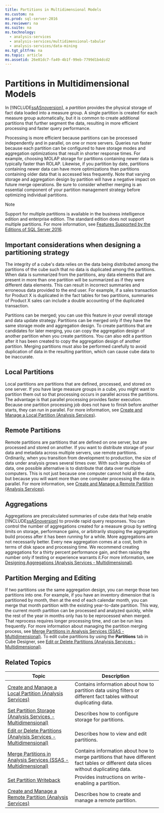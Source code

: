 ```yaml
---
title: Partitions in Multidimensional Models
ms.custom: na
ms.prod: sql-server-2016
ms.reviewer: na
ms.suite: na
ms.technology: 
  - analysis-services
  - analysis-services/multidimensional-tabular
  - analysis-services/data-mining
ms.tgt_pltfrm: na
ms.topic: article
ms.assetid: 26e01dc7-fa49-4b1f-99eb-7799d1b4dcd2
---
```

# Partitions in Multidimensional Models
  In [!INCLUDE[ssASnoversion](../../Topics/TopicNameContainA/includes/ssASnoversion_md.md)], a *partition* provides the physical storage of fact data loaded into a measure group. A single partition is created for each measure group automatically, but it is common to create additional partitions that further segment the data, resulting in more efficient processing and faster query performance.  
  
 Processing is more efficient because partitions can be processed independently and in parallel, on one or more servers. Queries run faster because each partition can be configured to have storage modes and aggregation optimizations that result in shorter response times. For example, choosing MOLAP storage for partitions containing newer data is typically faster than ROLAP. Likewise, if you partition by date, partitions containing newer data can have more optimizations than partitions containing older data that is accessed less frequently. Note that varying storage and aggregation design by partition will have a negative impact on future merge operations. Be sure to consider whether merging is an essential component of your partition management strategy before optimizing individual partitions.  
  
> [!NOTE]  
>  Support for multiple partitions is available in the business intelligence edition and enterprise edition. The standard edition does not support multiple partitions. For more information, see [Features Supported by the Editions of SQL Server 2016](../../Topics/TopicNameNotContainA/Features-Supported-by-the-Editions-of-SQL-Server-2016.md).  
  
## Important considerations when designing a partitioning strategy  
 The integrity of a cube's data relies on the data being distributed among the partitions of the cube such that no data is duplicated among the partitions. When data is summarized from the partitions, any data elements that are present in more than one partition will be summarized as if they were different data elements. This can result in incorrect summaries and erroneous data provided to the end user. For example, if a sales transaction for Product X is duplicated in the fact tables for two partitions, summaries of Product X sales can include a double accounting of the duplicated transaction.  
  
 Partitions can be merged; you can use this feature in your overall storage and data update strategy. Partitions can be merged only if they have the same storage mode and aggregation design. To create partitions that are candidates for later merging, you can copy the aggregation design of another partition when you create partitions. You can also edit a partition after it has been created to copy the aggregation design of another partition. Merging partitions must also be performed carefully to avoid duplication of data in the resulting partition, which can cause cube data to be inaccurate.  
  
## Local Partitions  
 Local partitions are partitions that are defined, processed, and stored on one server. If you have large measure groups in a cube, you might want to partition them out so that processing occurs in parallel across the partitions. The advantage is that parallel processing provides faster execution. Because one partition processing job does not have to finish before another starts, they can run in parallel. For more information, see [Create and Manage a Local Partition &#40;Analysis Services&#41;](../../Topics/TopicNameContainA/Create-and-Manage-a-Local-Partition--Analysis-Services-.md).  
  
## Remote Partitions  
 Remote partitions are partitions that are defined on one server, but are processed and stored on another. If you want to distribute storage of your data and metadata across multiple servers, use remote partitions. Ordinarily, when you transition from development to production, the size of data under analysis grows several times over. With such large chunks of data, one possible alternative is to distribute that data over multiple computers. This is not just because one computer cannot hold all the data, but because you will want more than one computer processing the data in parallel. For more information, see [Create and Manage a Remote Partition &#40;Analysis Services&#41;](../../Topics/TopicNameContainA/Create-and-Manage-a-Remote-Partition--Analysis-Services-.md).  
  
## Aggregations  
 Aggregations are precalculated summaries of cube data that help enable [!INCLUDE[ssASnoversion](../../Topics/TopicNameContainA/includes/ssASnoversion_md.md)] to provide rapid query responses. You can control the number of aggregations created for a measure group by setting limits on storage, performance gains, or arbitrarily stopping the aggregation build process after it has been running for a while. More aggregations are not necessarily better. Every new aggregation comes at a cost, both in terms of disk space and processing time. We recommend creating aggregations for a thirty percent performance gain, and then raising the number only if testing or experience warrants it.For more information, see [Designing Aggregations &#40;Analysis Services - Multidimensional&#41;](../../Topics/TopicNameNotContainA/Designing-Aggregations--Analysis-Services---Multidimensional-.md).  
  
## Partition Merging and Editing  
 If two partitions use the same aggregation design, you can merge those two partitions into one. For example, if you have an inventory dimension that is partitioned by month, then at the end of each calendar month, you can merge that month partition with the existing year-to-date partition. This way, the current month partition can be processed and analyzed quickly, while the rest of the year in months only has to be reprocessed when merged. That reprocess requires longer processing time, and can be run less frequently. For more information about managing the partition merging process, see [Merge Partitions in Analysis Services &#40;SSAS - Multidimensional&#41;](../../Topics/TopicNameNotContainA/Merge-Partitions-in-Analysis-Services--SSAS---Multidimensional-.md). To edit cube partitions by using the **Partitions** tab in Cube Designer, see [Edit or Delete Partitions &#40;Analyisis Services - Multidimensional&#41;](../../Topics/TopicNameNotContainA/Edit-or-Delete-Partitions--Analyisis-Services---Multidimensional-.md).  
  
## Related Topics  
  
|Topic|Description|  
|-----------|-----------------|  
|[Create and Manage a Local Partition &#40;Analysis Services&#41;](../../Topics/TopicNameContainA/Create-and-Manage-a-Local-Partition--Analysis-Services-.md)|Contains information about how to partition data using filters or different fact tables without duplicating data.|  
|[Set Partition Storage &#40;Analysis Services - Multidimensional&#41;](../../Topics/TopicNameNotContainA/Set-Partition-Storage--Analysis-Services---Multidimensional-.md)|Describes how to configure storage for partitions.|  
|[Edit or Delete Partitions &#40;Analyisis Services - Multidimensional&#41;](../../Topics/TopicNameNotContainA/Edit-or-Delete-Partitions--Analyisis-Services---Multidimensional-.md)|Describes how to view and edit partitions.|  
|[Merge Partitions in Analysis Services &#40;SSAS - Multidimensional&#41;](../../Topics/TopicNameNotContainA/Merge-Partitions-in-Analysis-Services--SSAS---Multidimensional-.md)|Contains information about how to merge partitions that have different fact tables or different data slices without duplicating data.|  
|[Set Partition Writeback](../../Topics/TopicNameNotContainA/Set-Partition-Writeback.md)|Provides instructions on write-enabling a partition.|  
|[Create and Manage a Remote Partition &#40;Analysis Services&#41;](../../Topics/TopicNameContainA/Create-and-Manage-a-Remote-Partition--Analysis-Services-.md)|Describes how to create and manage a remote partition.|  
  
  
